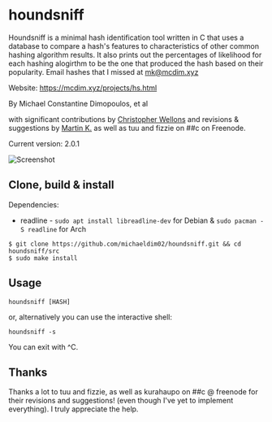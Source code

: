 # houndsniff
Houndsniff is a minimal hash identification tool written in C that uses a database to compare a hash's features to characteristics of other common hashing algorithm results. It also prints out the percentages of likelihood for each hashing alogirthm to be the one that produced the hash based on their popularity. Email hashes that I missed at <mk@mcdim.xyz>

Website: https://mcdim.xyz/projects/hs.html

By Michael Constantine Dimopoulos, et al

with significant contributions by [Christopher Wellons](https://github.com/skeeto) and revisions & suggestions by [Martin K.](https://github.com/kurahaupo) as well as tuu and fizzie on ##c on Freenode.

Current version: 2.0.1

![Screenshot](https://blogger.googleusercontent.com/img/a/AVvXsEh7UuJAMRdL4MOA82DH7C2g78X1t_kvsQuKcG-Cww6SqbZ68f_G8TZ3ibOJi7s09bMopa34NkzCbWILgWo0budEUbSlsTtK6GUDogOkZvtZQ0lqhiz2GBBkQkzR7PRDosDHm5RMbcQ6gHOQH3DxL-hJy2ncIlyxIb2gU1fcs5aLaIAM83ezm2NtnrPa=s16000)

Clone, build & install
----
Dependencies:
+ readline - `sudo apt install libreadline-dev` for Debian & `sudo pacman -S readline` for Arch
```
$ git clone https://github.com/michaeldim02/houndsniff.git && cd houndsniff/src
$ sudo make install
```

Usage
---
```
houndsniff [HASH]
```
or, alternatively you can use the interactive shell:
```
houndsniff -s
```
You can exit with ^C.

Thanks
----
Thanks a lot to tuu and fizzie, as well as kurahaupo on ##c @ freenode for their revisions and suggestions! (even though I've yet to implement everything). I truly appreciate the help.
